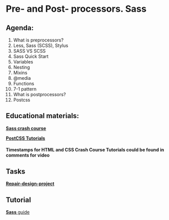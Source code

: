 # Pre- and Post- processors. Sass

## Agenda:   
1. What is preprocessors?  
2. Less, Sass (SCSS), Stylus  
3. SASS VS SCSS  
4. Sass Quick Start  
5. Variables  
6. Nesting  
7. Mixins  
8. @media  
9. Functions  
10. 7-1 pattern  
11. What is postprocessors?  
12. Postcss  

## Educational materials:  
[**Sass crash course**](https://www.youtube.com/watch?v=nu5mdN2JIwM&list=PLillGF-RfqbZTASqIqdvm1R5mLrQq79CU&index=50 "Sass crash course")  
  
[**PostCSS Tutorials**](https://www.youtube.com/watch?v=bJShpMC7xFM "PostCSS Tutorials")  

#### Timestamps for HTML and CSS Crash Course Tutorials could be found in comments for video  

## Tasks  
[**Repair-design-project**](https://github.com/rolling-scopes-school/tasks/blob/master/tasks/markups/level-3/repair-design-project/repair-design-project-en.md "Repair-design-project")  

## Tutorial  
[**Sass** guide](https://sass-lang.com/guide "sass-lang")  
